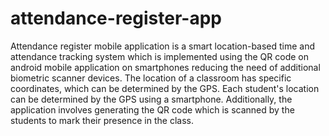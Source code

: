 # attendance-register-app
Attendance register mobile application is a smart location-based time and attendance tracking system which is implemented using the QR 
code on android mobile application on smartphones reducing the need of additional biometric scanner devices. The location of a classroom has 
specific coordinates, which can be determined by the GPS. Each student's location can be determined by the GPS using a smartphone. 
Additionally, the application involves generating the QR code which is scanned by the students to mark their presence in the class.  
 
